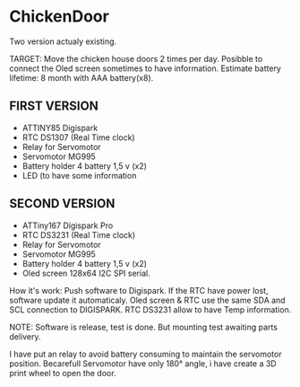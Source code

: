# ChickenDoor
Two version actualy existing.

TARGET:
Move the chicken house doors 2 times per day.
Posibble to connect the Oled screen sometimes to have information.
Estimate battery lifetime: 8 month with AAA battery(x8).


## FIRST VERSION
*   ATTINY85 Digispark
*   RTC DS1307 (Real Time clock)
*   Relay for Servomotor
*   Servomotor MG995
*   Battery holder 4 battery 1,5 v (x2)
*   LED (to have some information

## SECOND VERSION
*   ATTiny167 Digispark Pro
*   RTC DS3231 (Real Time clock)
*   Relay for Servomotor
*   Servomotor MG995
*   Battery holder 4 battery 1,5 v (x2)
*   Oled screen 128x64 I2C SPI serial.


How it's work:
Push software to Digispark.
If the RTC have power lost, software update it automaticaly.
Oled screen & RTC use the same SDA and SCL connection to DIGISPARK.
RTC DS3231 allow to have Temp information.

NOTE: Software is release, test is done.
But mounting test awaiting parts delivery.

I have put an relay to avoid battery consuming to maintain the servomotor position.
Becarefull Servomotor have only 180° angle, i have create a 3D print wheel to open the door.

